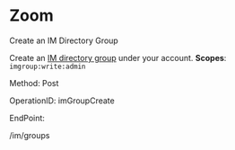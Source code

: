 #     Zoom


Create an IM Directory Group

Create an [IM directory group](https://support.zoom.us/hc/en-us/articles/203749815-IM-Management) under your account.
**Scopes**: `imgroup:write:admin`
 

Method: Post

OperationID: imGroupCreate

EndPoint:

/im/groups
